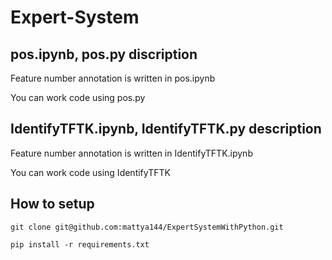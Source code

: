 # Expert-System

## pos.ipynb, pos.py discription

Feature number annotation is written in pos.ipynb

You can work code using pos.py

## IdentifyTFTK.ipynb, IdentifyTFTK.py description

Feature number annotation is written in IdentifyTFTK.ipynb

You can work code using IdentifyTFTK

## How to setup

`git clone git@github.com:mattya144/ExpertSystemWithPython.git`

`pip install -r requirements.txt`
